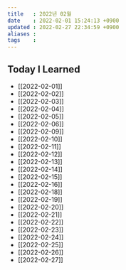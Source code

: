 ```yaml
---
title   : 2022년 02월 
date    : 2022-02-01 15:24:13 +0900
updated : 2022-02-27 22:34:59 +0900
aliases : 
tags    : 
---
```

## Today I Learned 
- [[2022-02-01]]
- [[2022-02-02]]
- [[2022-02-03]]
- [[2022-02-04]]
- [[2022-02-05]]
- [[2022-02-06]]
- [[2022-02-09]]
- [[2022-02-10]]
- [[2022-02-11]]
- [[2022-02-12]]
- [[2022-02-13]]
- [[2022-02-14]]
- [[2022-02-15]]
- [[2022-02-16]]
- [[2022-02-18]]
- [[2022-02-19]]
- [[2022-02-20]]
- [[2022-02-21]]
- [[2022-02-22]]
- [[2022-02-23]]
- [[2022-02-24]]
- [[2022-02-25]]
- [[2022-02-26]]
- [[2022-02-27]]
